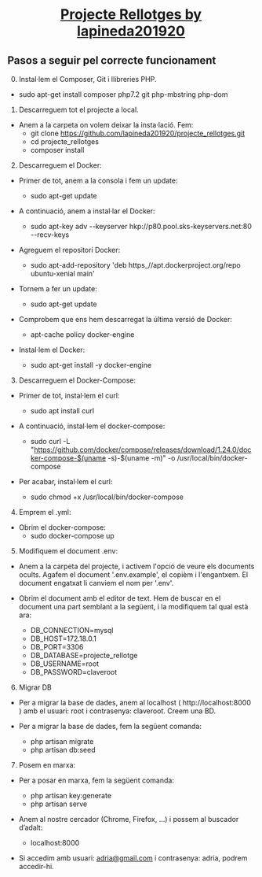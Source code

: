 
<h1 align="center" style="text-decoration:underline">Projecte Rellotges by lapineda201920</h1>

## Pasos a seguir pel correcte funcionament

0. Instal·lem el Composer, Git i llibreries PHP.
- sudo apt-get install composer php7.2 git php-mbstring php-dom


1. Descarreguem tot el projecte a local.
- Anem  a la carpeta on volem deixar la insta·lació. Fem:
	-  git clone https://github.com/lapineda201920/projecte_rellotges.git
	-  cd projecte_rellotges
	- composer install

2. Descarreguem el Docker:
- Primer de tot, anem a la consola i fem un update:
	- sudo apt-get update

- A continuació, anem a instal·lar el Docker:
	- sudo apt-key adv --keyserver hkp://p80.pool.sks-keyservers.net:80 --recv-keys

- Agreguem el repositori Docker:
	- sudo apt-add-repository 'deb https_//apt.dockerproject.org/repo ubuntu-xenial main'

- Tornem a fer un update:
	- sudo apt-get update

- Comprobem que ens hem descarregat la última versió de Docker:
	- apt-cache policy docker-engine

- Instal·lem el Docker:
	- sudo apt-get install -y docker-engine


3. Descarreguem el Docker-Compose:
- Primer de tot, instal·lem el curl:
	- sudo apt install curl

- A continuació, instal·lem el docker-compose:
	- sudo curl -L "https://github.com/docker/compose/releases/download/1.24.0/docker-compose-$(uname -s)-$(uname -m)" -o /usr/local/bin/docker-compose

- Per acabar, instal·lem el curl:
	- sudo chmod +x /usr/local/bin/docker-compose


4. Emprem el .yml:
- Obrim el docker-compose:
	- sudo docker-compose up


5. Modifiquem el document .env:
- Anem a la carpeta del projecte, i activem l'opció de veure els documents ocults. Agafem el document '.env.example', el copièm i l'engantxem. El document engatxat li canviem el nom per '.env'.

- Obrim el document amb el editor de text. Hem de buscar en el document una part semblant a la següent, i la modifiquem tal qual està ara:
	* DB_CONNECTION=mysql
	* DB_HOST=172.18.0.1
	* DB_PORT=3306
	* DB_DATABASE=projecte_rellotge
	* DB_USERNAME=root
	* DB_PASSWORD=claveroot


6. Migrar DB
- Per a migrar la base de dades, anem al localhost ( http://localhost:8000 ) amb el usuari: root i contrasenya: claveroot. Creem una BD.

- Per a migrar la base de dades, fem la següent comanda:
	- php artisan migrate
	- php artisan db:seed

7. Posem en marxa:
- Per a posar en marxa, fem la següent comanda:
	- php artisan key:generate
	- php artisan serve

- Anem al nostre cercador (Chrome, Firefox, ...)  i possem al buscador d’adalt:
	- localhost:8000

- Si accedim amb usuari: adria@gmail.com i contrasenya: adria, podrem accedir-hi.
